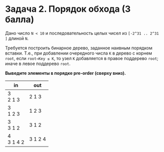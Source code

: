 # Задача 2. Порядок обхода (3 балла)
Дано число `N < 10`​ и последовательность целых чисел из `[-2^31​ .. 2​^31​ ]` длиной `N`.

Требуется построить бинарное дерево, заданное наивным порядком вставки. Т.е., при добавлении очередного числа `K` в
дерево с корнем `root`, если `root→Key ≤ K`, то узел `K` добавляется в правое поддерево `root`; иначе в левое поддерево
`root`.

**Выведите элементы в порядке pre-order (сверху вниз).**

| in | out |
|----|-----|
| 3<br>2 1 3 | 2 1 3 |
| 3<br>1 2 3 | 1 2 3 |
| 3<br>3 1 2 | 3 1 2 |
| 4<br>3 1 4 2 | 3 1 2 4 |